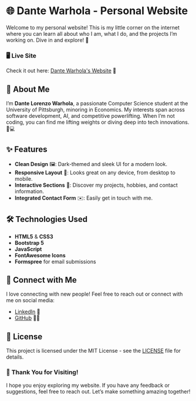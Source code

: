 # 🌐 Dante Warhola - Personal Website

Welcome to my personal website! This is my little corner on the internet where you can learn all about who I am, what I do, and the projects I’m working on. Dive in and explore! 🚀

### 🖥️ **Live Site**
Check it out here: [Dante Warhola's Website](https://dantewarhola.github.io/Dante/) 🌟

## 📖 **About Me**
I’m **Dante Lorenzo Warhola**, a passionate Computer Science student at the University of Pittsburgh, minoring in Economics. My interests span across software development, AI, and competitive powerlifting. When I’m not coding, you can find me lifting weights or diving deep into tech innovations. 💪💻

## ✨ **Features**
- **Clean Design** 🖼️: Dark-themed and sleek UI for a modern look.
- **Responsive Layout** 📱: Looks great on any device, from desktop to mobile.
- **Interactive Sections** 🔄: Discover my projects, hobbies, and contact information.
- **Integrated Contact Form** ✉️: Easily get in touch with me.

## 🛠️ **Technologies Used**
- **HTML5** & **CSS3**
- **Bootstrap 5**
- **JavaScript**
- **FontAwesome Icons**
- **Formspree** for email submissions

## 🤝 **Connect with Me**
I love connecting with new people! Feel free to reach out or connect with me on social media:

- [LinkedIn](https://linkedin.com/in/dante-warhola) 💼
- [GitHub](https://github.com/dantewarhola) 🧑‍💻

## 📝 **License**
This project is licensed under the MIT License - see the [LICENSE](LICENSE) file for details.

### 🌟 **Thank You for Visiting!**
I hope you enjoy exploring my website. If you have any feedback or suggestions, feel free to reach out. Let’s make something amazing together!
